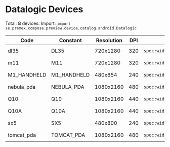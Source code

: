 # Datalogic Devices

Total: **8** devices. Import: `import se.premex.compose.preview.device.catalog.android.Datalogic`

| Code | Constant | Resolution | DPI | Compose Spec | Preview Usage |
|------|----------|------------|-----|-------------|---------------|
| dl35 | DL35 | 720x1280 | 320 | `spec:width=720px,height=1280px,dpi=320` | `@Preview(device = Datalogic.DL35)` |
| m11 | M11 | 720x1280 | 320 | `spec:width=720px,height=1280px,dpi=320` | `@Preview(device = Datalogic.M11)` |
| M1_HANDHELD | M1_HANDHELD | 480x854 | 240 | `spec:width=480px,height=854px,dpi=240` | `@Preview(device = Datalogic.M1_HANDHELD)` |
| nebula_pda | NEBULA_PDA | 1080x2160 | 480 | `spec:width=1080px,height=2160px,dpi=480` | `@Preview(device = Datalogic.NEBULA_PDA)` |
| Q10 | Q10 | 1080x2160 | 440 | `spec:width=1080px,height=2160px,dpi=440` | `@Preview(device = Datalogic.Q10)` |
| Q10A | Q10A | 1080x2160 | 440 | `spec:width=1080px,height=2160px,dpi=440` | `@Preview(device = Datalogic.Q10A)` |
| sx5 | SX5 | 480x800 | 240 | `spec:width=480px,height=800px,dpi=240` | `@Preview(device = Datalogic.SX5)` |
| tomcat_pda | TOMCAT_PDA | 1080x2160 | 480 | `spec:width=1080px,height=2160px,dpi=480` | `@Preview(device = Datalogic.TOMCAT_PDA)` |

<!-- Generated automatically. Do not edit manually. -->
